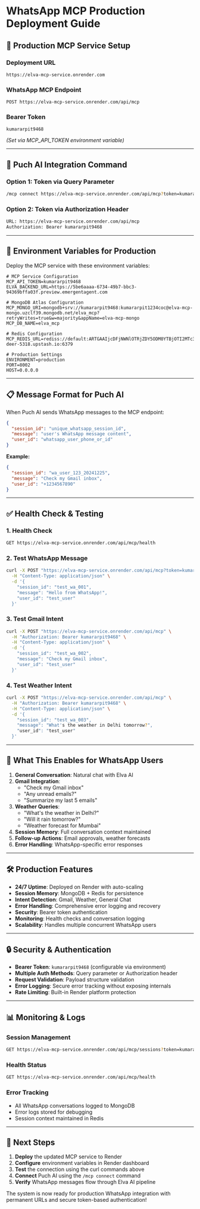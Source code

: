# WhatsApp MCP Production Deployment Guide

## 🚀 Production MCP Service Setup

### **Deployment URL**
```
https://elva-mcp-service.onrender.com
```

### **WhatsApp MCP Endpoint**
```
POST https://elva-mcp-service.onrender.com/api/mcp
```

### **Bearer Token**
```
kumararpit9468
```
*(Set via MCP_API_TOKEN environment variable)*

---

## 📱 **Puch AI Integration Command**

### **Option 1: Token via Query Parameter**
```bash
/mcp connect https://elva-mcp-service.onrender.com/api/mcp?token=kumararpit9468
```

### **Option 2: Token via Authorization Header**
```bash
URL: https://elva-mcp-service.onrender.com/api/mcp
Authorization: Bearer kumararpit9468
```

---

## 🔧 **Environment Variables for Production**

Deploy the MCP service with these environment variables:

```env
# MCP Service Configuration
MCP_API_TOKEN=kumararpit9468
ELVA_BACKEND_URL=https://5be6aaaa-6734-49b7-bbc3-94369bffa03f.preview.emergentagent.com

# MongoDB Atlas Configuration
MCP_MONGO_URI=mongodb+srv://kumararpit9468:kumararpit1234coc@elva-mcp-mongo.uzclf39.mongodb.net/elva_mcp?retryWrites=true&w=majority&appName=elva-mcp-mongo
MCP_DB_NAME=elva_mcp

# Redis Configuration
MCP_REDIS_URL=rediss://default:ARTGAAIjcDFjNWNlOTRjZDY5ODM0YTBjOTI2MTc3NzhmNzg3YzBkNnAxMA@brave-deer-5318.upstash.io:6379

# Production Settings
ENVIRONMENT=production
PORT=8002
HOST=0.0.0.0
```

---

## 📋 **Message Format for Puch AI**

When Puch AI sends WhatsApp messages to the MCP endpoint:

```json
{
  "session_id": "unique_whatsapp_session_id",
  "message": "user's WhatsApp message content",
  "user_id": "whatsapp_user_phone_or_id"
}
```

**Example:**
```json
{
  "session_id": "wa_user_123_20241225",
  "message": "Check my Gmail inbox",
  "user_id": "+1234567890"
}
```

---

## ✅ **Health Check & Testing**

### **1. Health Check**
```bash
GET https://elva-mcp-service.onrender.com/api/mcp/health
```

### **2. Test WhatsApp Message**
```bash
curl -X POST "https://elva-mcp-service.onrender.com/api/mcp?token=kumararpit9468" \
  -H "Content-Type: application/json" \
  -d '{
    "session_id": "test_wa_001", 
    "message": "Hello from WhatsApp!",
    "user_id": "test_user"
  }'
```

### **3. Test Gmail Intent**
```bash
curl -X POST "https://elva-mcp-service.onrender.com/api/mcp" \
  -H "Authorization: Bearer kumararpit9468" \
  -H "Content-Type: application/json" \
  -d '{
    "session_id": "test_wa_002", 
    "message": "Check my Gmail inbox",
    "user_id": "test_user"
  }'
```

### **4. Test Weather Intent**
```bash
curl -X POST "https://elva-mcp-service.onrender.com/api/mcp" \
  -H "Authorization: Bearer kumararpit9468" \
  -H "Content-Type: application/json" \
  -d '{
    "session_id": "test_wa_003", 
    "message": "What's the weather in Delhi tomorrow?",
    "user_id": "test_user"
  }'
```

---

## 🎯 **What This Enables for WhatsApp Users**

1. **General Conversation**: Natural chat with Elva AI
2. **Gmail Integration**: 
   - "Check my Gmail inbox"
   - "Any unread emails?"
   - "Summarize my last 5 emails"
3. **Weather Queries**:
   - "What's the weather in Delhi?"
   - "Will it rain tomorrow?"
   - "Weather forecast for Mumbai"
4. **Session Memory**: Full conversation context maintained
5. **Follow-up Actions**: Email approvals, weather forecasts
6. **Error Handling**: WhatsApp-specific error responses

---

## 🛠 **Production Features**

- **24/7 Uptime**: Deployed on Render with auto-scaling
- **Session Memory**: MongoDB + Redis for persistence
- **Intent Detection**: Gmail, Weather, General Chat
- **Error Handling**: Comprehensive error logging and recovery
- **Security**: Bearer token authentication
- **Monitoring**: Health checks and conversation logging
- **Scalability**: Handles multiple concurrent WhatsApp users

---

## 🔒 **Security & Authentication**

- **Bearer Token**: `kumararpit9468` (configurable via environment)
- **Multiple Auth Methods**: Query parameter or Authorization header
- **Request Validation**: Payload structure validation
- **Error Logging**: Secure error tracking without exposing internals
- **Rate Limiting**: Built-in Render platform protection

---

## 📊 **Monitoring & Logs**

### **Session Management**
```bash
GET https://elva-mcp-service.onrender.com/api/mcp/sessions?token=kumararpit9468
```

### **Health Status**
```bash
GET https://elva-mcp-service.onrender.com/api/mcp/health
```

### **Error Tracking**
- All WhatsApp conversations logged to MongoDB
- Error logs stored for debugging
- Session context maintained in Redis

---

## 🚀 **Next Steps**

1. **Deploy** the updated MCP service to Render
2. **Configure** environment variables in Render dashboard
3. **Test** the connection using the curl commands above
4. **Connect** Puch AI using the `/mcp connect` command
5. **Verify** WhatsApp messages flow through Elva AI pipeline

The system is now ready for production WhatsApp integration with permanent URLs and secure token-based authentication!